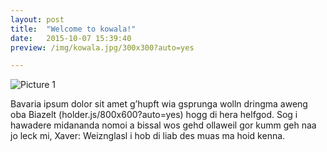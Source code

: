 ```yaml
---
layout: post
title:  "Welcome to kowala!"
date:   2015-10-07 15:39:40
preview: /img/kowala.jpg/300x300?auto=yes

---
```


![Picture 1](/img/kowala.jpg/800x600?auto=yes) 


Bavaria ipsum dolor sit amet g’hupft wia gsprunga wolln dringma aweng oba Biazelt (holder.js/800x600?auto=yes) hogg di hera helfgod. Sog i hawadere midananda nomoi a bissal wos gehd ollaweil gor kumm geh naa jo leck mi, Xaver: Weiznglasl i hob di liab des muas ma hoid kenna.
